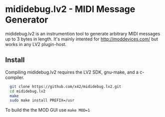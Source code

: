mididebug.lv2 - MIDI Message Generator
======================================

mididebug.lv2 is an instrumention tool to generate arbitrary MIDI
messages up to 3 bytes in length. It's mainly intented for
http://moddevices.com/ but works in any LV2 plugin-host.

Install
-------

Compiling mididebug.lv2 requires the LV2 SDK, gnu-make, and a c-compiler.

```bash
  git clone https://github.com/x42/mididebug.lv2.git
  cd mididebug.lv2
  make
  sudo make install PREFIX=/usr
```

To build the the MOD GUI use `make MOD=1`
